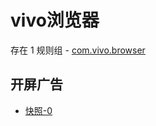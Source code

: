 # vivo浏览器

存在 1 规则组 - [com.vivo.browser](/src/apps/com.vivo.browser.ts)

## 开屏广告

- [快照-0](https://gkd-kit.songe.li/import/12847431)
